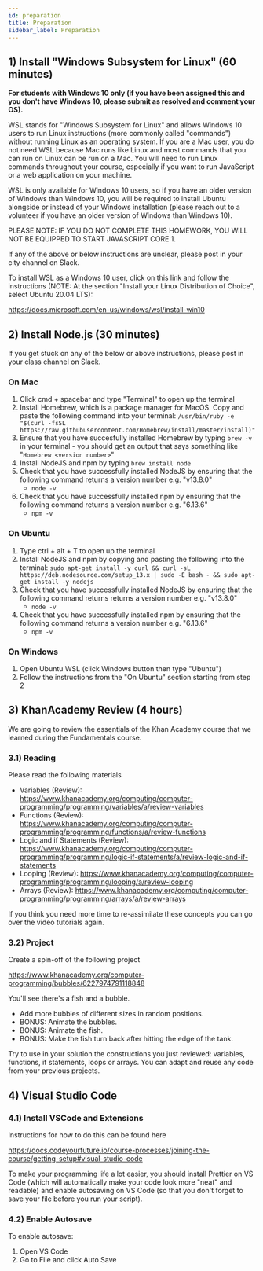 ```yaml
---
id: preparation
title: Preparation
sidebar_label: Preparation
---
```


## 1) Install "Windows Subsystem for Linux" (60 minutes)

**For students with Windows 10 only (if you have been assigned this and you don't have Windows 10, please submit as resolved and comment your OS).**

WSL stands for "Windows Subsystem for Linux" and allows Windows 10 users to run Linux instructions (more commonly called "commands") without running Linux as an operating system. If you are a Mac user, you do not need WSL because Mac runs like Linux and most commands that you can run on Linux can be run on a Mac. You will need to run Linux commands throughout your course, especially if you want to run JavaScript or a web application on your machine.

WSL is only available for Windows 10 users, so if you have an older version of Windows than Windows 10, you will be required to install Ubuntu alongside or instead of your Windows installation (please reach out to a volunteer if you have an older version of Windows than Windows 10).

PLEASE NOTE: IF YOU DO NOT COMPLETE THIS HOMEWORK, YOU WILL NOT BE EQUIPPED TO START JAVASCRIPT CORE 1.

If any of the above or below instructions are unclear, please post in your city channel on Slack.

To install WSL as a Windows 10 user, click on this link and follow the instructions (NOTE: At the section "Install your Linux Distribution of Choice", select Ubuntu 20.04 LTS):

https://docs.microsoft.com/en-us/windows/wsl/install-win10

## 2) Install Node.js (30 minutes)

If you get stuck on any of the below or above instructions, please post in your class channel on Slack.

### On Mac

1. Click cmd + spacebar and type "Terminal" to open up the terminal
2. Install Homebrew, which is a package manager for MacOS. Copy and paste the following command into your terminal: `/usr/bin/ruby -e "$(curl -fsSL https://raw.githubusercontent.com/Homebrew/install/master/install)"`
3. Ensure that you have succesfully installed Homebrew by typing `brew -v` in your terminal - you should get an output that says something like "`Homebrew <version number>`"
4. Install NodeJS and npm by typing `brew install node`
5. Check that you have successfully installed NodeJS by ensuring that the following command returns a version number e.g. "v13.8.0"
   - `node -v`
6. Check that you have successfully installed npm by ensuring that the following command returns a version number e.g. "6.13.6"
   - `npm -v`

### On Ubuntu

1. Type ctrl + alt + T to open up the terminal
2. Install NodeJS and npm by copying and pasting the following into the terminal: `sudo apt-get install -y curl && curl -sL https://deb.nodesource.com/setup_13.x | sudo -E bash - && sudo apt-get install -y nodejs`
3. Check that you have successfully installed NodeJS by ensuring that the following command returns returns a version number e.g. "v13.8.0"
   - `node -v`
4. Check that you have successfully installed npm by ensuring that the following command returns a version number e.g. "6.13.6"
   - `npm -v`

### On Windows

1. Open Ubuntu WSL (click Windows button then type "Ubuntu")
2. Follow the instructions from the "On Ubuntu" section starting from step 2

## 3) KhanAcademy Review (4 hours)

We are going to review the essentials of the Khan Academy course that we learned during the Fundamentals course.

### 3.1) Reading

Please read the following materials

- Variables (Review): https://www.khanacademy.org/computing/computer-programming/programming/variables/a/review-variables
- Functions (Review): https://www.khanacademy.org/computing/computer-programming/programming/functions/a/review-functions
- Logic and if Statements (Review): https://www.khanacademy.org/computing/computer-programming/programming/logic-if-statements/a/review-logic-and-if-statements
- Looping (Review): https://www.khanacademy.org/computing/computer-programming/programming/looping/a/review-looping
- Arrays (Review): https://www.khanacademy.org/computing/computer-programming/programming/arrays/a/review-arrays

If you think you need more time to re-assimilate these concepts you can go over the video tutorials again.

### 3.2) Project

Create a spin-off of the following project

https://www.khanacademy.org/computer-programming/bubbles/6227974791118848

You'll see there's a fish and a bubble.

- Add more bubbles of different sizes in random positions.
- BONUS: Animate the bubbles.
- BONUS: Animate the fish.
- BONUS: Make the fish turn back after hitting the edge of the tank.

Try to use in your solution the constructions you just reviewed: variables, functions, if statements, loops or arrays. You can adapt and reuse any code from your previous projects.

## 4) Visual Studio Code

### 4.1) Install VSCode and Extensions

Instructions for how to do this can be found here

https://docs.codeyourfuture.io/course-processes/joining-the-course/getting-setup#visual-studio-code

To make your programming life a lot easier, you should install Prettier on VS Code (which will automatically make your code look more "neat" and readable) and enable autosaving on VS Code (so that you don't forget to save your file before you run your script).

### 4.2) Enable Autosave

To enable autosave:

1. Open VS Code
2. Go to File and click Auto Save
